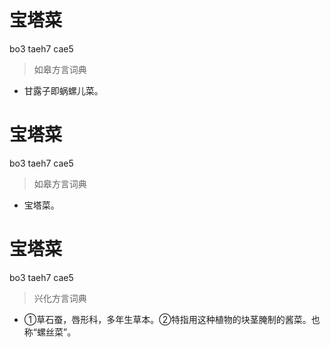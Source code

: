 # 宝塔菜
bo3 taeh7 cae5
> 如皋方言词典
- 甘露子即蜗螺儿菜。

# 宝塔菜
bo3 taeh7 cae5
> 如皋方言词典
- 宝塔菜。

# 宝塔菜
bo3 taeh7 cae5
> 兴化方言词典
- ①草石蚕，唇形科，多年生草本。②特指用这种植物的块茎腌制的酱菜。也称“螺丝菜”。
